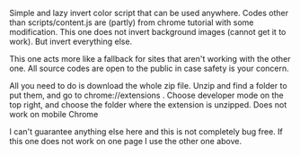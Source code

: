 Simple and lazy invert color script that can be used anywhere. Codes other than scripts/content.js are (partly) from chrome tutorial with some modification. 
This one does not invert background images (cannot get it to work). But invert everything else.

This one acts more like a fallback for sites that aren't working with the other one. All source codes are open to the public in case safety is your concern.

All you need to do is download the whole zip file. Unzip and find a folder to put them, and go to chrome://extensions . Choose developer mode on the top right, and choose the folder where the extension is unzipped. Does not work on mobile Chrome

I can't guarantee anything else here and this is not completely bug free. If this one does not work on one page I use the other one above.
